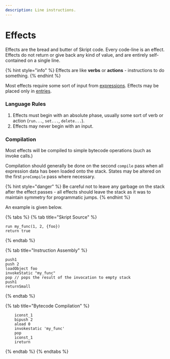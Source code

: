 ```yaml
---
description: Line instructions.
---
```


# Effects

Effects are the bread and butter of Skript code. Every code-line is an effect. Effects do not return or give back any kind of value, and are entirely self-contained on a single line.

{% hint style="info" %}
Effects are like **verbs** or **actions** - instructions to do something.
{% endhint %}

Most effects require some sort of input from [expressions](../expressions/). Effects may be placed only in [entries](../entries/#long-form-entries).

### Language Rules

1. Effects must begin with an absolute phase, usually some sort of verb or action (`run...`, `set...`, `delete...`).
2. Effects may never begin with an input.

### Compilation

Most effects will be compiled to simple bytecode operations (such as invoke calls.)

Compilation should generally be done on the second `compile` pass when all expression data has been loaded onto the stack. States may be altered on the first `preCompile` pass where necessary.

{% hint style="danger" %}
Be careful not to leave any garbage on the stack after the effect passes - all effects should leave the stack as it was to maintain symmetry for programmatic jumps.
{% endhint %}

An example is given below.

{% tabs %}
{% tab title="Skript Source" %}
```clike
run my_func(1, 2, {foo})
return true
```
{% endtab %}

{% tab title="Instruction Assembly" %}
```clike
push1
push 2
loadObject foo
invokeStatic "my_func"
pop // pops the result of the invocation to empty stack
push1
returnSmall
```
{% endtab %}

{% tab title="Bytecode Compilation" %}
```clike
    iconst_1 
    bipush 2
    aload 0
    invokestatic 'my_func'
    pop
    iconst_1
    ireturn
```
{% endtab %}
{% endtabs %}
